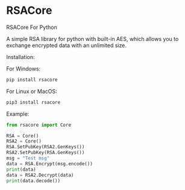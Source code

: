 # RSACore
RSACore For Python

A simple RSA library for python with built-in AES, which allows you to exchange encrypted data with an unlimited size.

Installation:

For Windows:
```bash
pip install rsacore
```
For Linux or MacOS:
```bash
pip3 install rsacore
```

Example:
```python
from rsacore import Core

RSA = Core()
RSA2 = Core()
RSA.SetPubKey(RSA2.GenKeys())
RSA2.SetPubKey(RSA.GenKeys())
msg = "Test msg"
data = RSA.Encrypt(msg.encode())
print(data)
data = RSA2.Decrypt(data)
print(data.decode())
```
